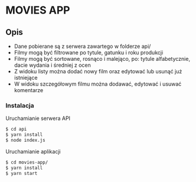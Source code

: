 # MOVIES APP

## Opis

  - Dane pobierane są z serwera zawartego w folderze api/
  - Filmy mogą być filtrowane po tytule, gatunku i roku produkcji
  - Filmy mogą być sortowane, rosnąco i malejąco, po: tytule alfabetycznie, dacie wydania i średniej z ocen
  - Z widoku listy można dodać nowy film oraz edytować lub usunąć już istniejące
  - W widoku szczegółowym filmu można dodawać, edytować i usuwać komentarze

### Instalacja

Uruchamianie serwera API

```sh
$ cd api
$ yarn install
$ node index.js
```
Uruchamianie aplikacji

```sh
$ cd movies-app/
$ yarn install
$ yarn start
```
